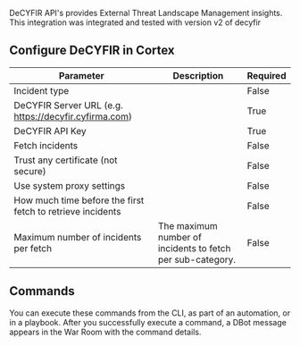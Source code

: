DeCYFIR API's provides External Threat Landscape Management insights.
This integration was integrated and tested with version v2 of decyfir

## Configure DeCYFIR in Cortex


| **Parameter** | **Description** | **Required** |
| --- | --- | --- |
| Incident type |  | False |
| DeCYFIR Server URL (e.g. <https://decyfir.cyfirma.com>) |  | True |
| DeCYFIR API Key |  | True |
| Fetch incidents |  | False |
| Trust any certificate (not secure) |  | False |
| Use system proxy settings |  | False |
| How much time before the first fetch to retrieve incidents |  | False |
| Maximum number of incidents per fetch | The maximum number of incidents to fetch per sub-category. | False |


## Commands

You can execute these commands from the CLI, as part of an automation, or in a playbook.
After you successfully execute a command, a DBot message appears in the War Room with the command details.